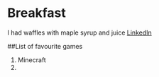 # Breakfast
I had waffles with maple syrup and juice
[LinkedIn](https://www.linkedin.com/in/ethan-mcgrath-464596198/)

##List of favourite games
1. Minecraft
2. 
